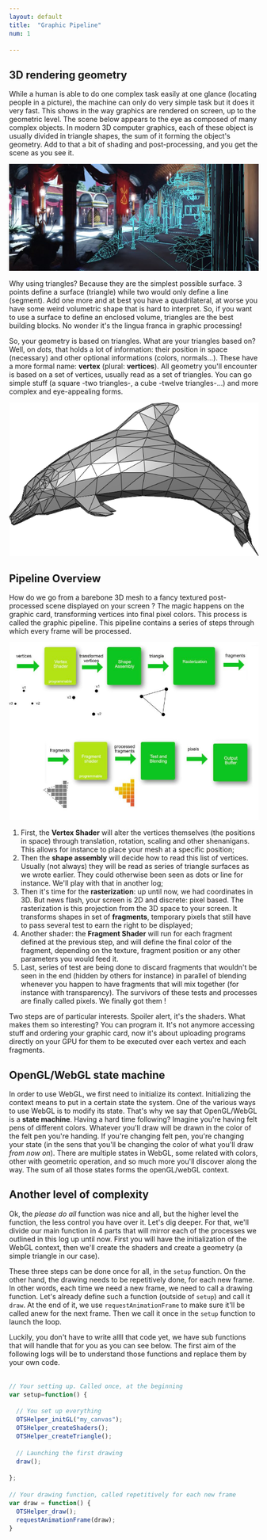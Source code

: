```yaml
---
layout: default
title:  "Graphic Pipeline"
num: 1

---
```


## 3D rendering geometry
While a human is able to do one complex task easily at one glance (locating people in a picture), the machine can only do very simple task but it does it very fast. This shows in the way graphics are rendered on screen, up to the geometric level. The scene below appears to the eye as composed of many complex objects. In modern 3D computer graphics, each of these object is usually divided in triangle shapes, the sum of it forming the object's geometry. Add to that a bit of shading and post-processing, and you get the scene as you see it.

<img class="ctr" src="./assets/log1_scene.jpg" alt="Full Rendering">

Why using triangles? Because they are the simplest possible surface. 3 points define a surface (triangle) while two would only define a line (segment). Add one more and at best you have a quadrilateral, at worse you have some weird volumetric shape that is hard to interpret. So, if you want to use a surface to define an enclosed volume, triangles are the best building blocks. No wonder it's the lingua franca in graphic processing!

So, your geometry is based on triangles. What are your triangles based on? Well, on *dots*, that holds a lot of information: their position in space (necessary) and other optional informations (colors, normals...). These have a more formal name: **vertex** (plural: **vertices**). All geometry you'll encounter is based on a set of vertices, usually read as a set of triangles. You can go simple stuff (a square -two triangles-, a cube -twelve triangles-...) and more complex and eye-appealing forms. 

<img class="ctr" src="./assets/Dolphin_triangle_mesh.png" alt="A 3D mesh">


## Pipeline Overview

How do we go from a barebone 3D mesh to a fancy textured post-processed scene displayed on your screen ? The magic happens on the graphic card, transforming vertices into final pixel colors. This process is called the graphic pipeline. This pipeline contains a series of steps through which every frame will be processed. 

<img class="ctr" src="./assets/log1_graphicPipeline.jpg" alt="Rendering Pipeline">

1. First, the **Vertex Shader** will alter the vertices themselves (the positions in space) through translation, rotation, scaling and other shenanigans. This allows for instance to place your mesh at a specific position;
2. Then the **shape assembly** will decide how to read this list of vertices. Usually (not always) they will be read as series of triangle surfaces as we wrote earlier. They could otherwise been seen as dots or line for instance. We'll play with that in another log;
3. Then it's time for the **rasterization**: up until now, we had coordinates in 3D. But news flash, your screen is 2D and discrete: pixel based. The rasterization is this projection from the 3D space to your screen. It transforms shapes in set of **fragments**, temporary pixels that still have to pass several test to earn the right to be displayed;
4. Another shader: the **Fragment Shader** will run for each fragment defined at the previous step, and will define the final color of the fragment, depending on the texture, fragment position or any other parameters you would feed it.
5. Last, series of test are being done to discard fragments that wouldn't be seen in the end (hidden by others for instance) in parallel of blending whenever you happen to have fragments that will mix together (for instance with transparency). The survivors of these tests and processes are finally called pixels. We finally got them !

Two steps are of particular interests. Spoiler alert, it's the shaders. What makes them so interesting? You can program it. It's not anymore accessing stuff and ordering your graphic card, now it's about uploading programs directly on your GPU for them to be executed over each vertex and each fragments. 


## OpenGL/WebGL state machine

In order to use WebGL, we first need to initialize its context. Initializing the context means to put in a certain state the system. One of the various ways to use WebGL is to modify its state. That's why we say that OpenGL/WebGL is a **state machine**. Having a hard time following? Imagine you're having felt pens of different colors. Whatever you'll draw will be drawn in the color of the felt pen you're handing. If you're changing felt pen, you're changing your state (in the sens that you'll be changing the color of what you'll draw *from now on*). There are multiple states in WebGL, some related with colors, other with geometric operation, and so much more you'll discover along the way. The sum of all those states forms the openGL/webGL context.


## Another level of complexity
Ok, the *please do all* function was nice and all, but the higher level the function, the less control you have over it. Let's dig deeper. For that, we'll divide our main function in 4 parts that will mirror each of the processes we outlined in this log up until now. First you will have the initialization of the WebGL context, then we'll create the shaders and create a geometry (a simple triangle in our case).

These three steps can be done once for all, in the `setup` function. On the other hand, the drawing needs to be repetitively done, for each new frame. In other words, each time we need a new frame, we need to call a drawing function. Let's already define such a function (outside of `setup`) and call it `draw`. At the end of it, we use `requestAnimationFrame` to make sure it'll be called anew for the next frame. Then we call it once in the `setup` function to launch the loop.

Luckily, you don't have to write allll that code yet, we have sub functions that will handle that for you as you can see below. The first aim of the following logs will be to understand those functions and replace them by your own code.


~~~ JavaScript

// Your setting up. Called once, at the beginning
var setup=function() {

  // You set up everything
  OTSHelper_initGL("my_canvas");
  OTSHelper_createShaders();    
  OTSHelper_createTriangle();
  
  // Launching the first drawing
  draw();
  
};

// Your drawing function, called repetitively for each new frame
var draw = function() { 
  OTSHelper_draw();
  requestAnimationFrame(draw);
}

~~~

